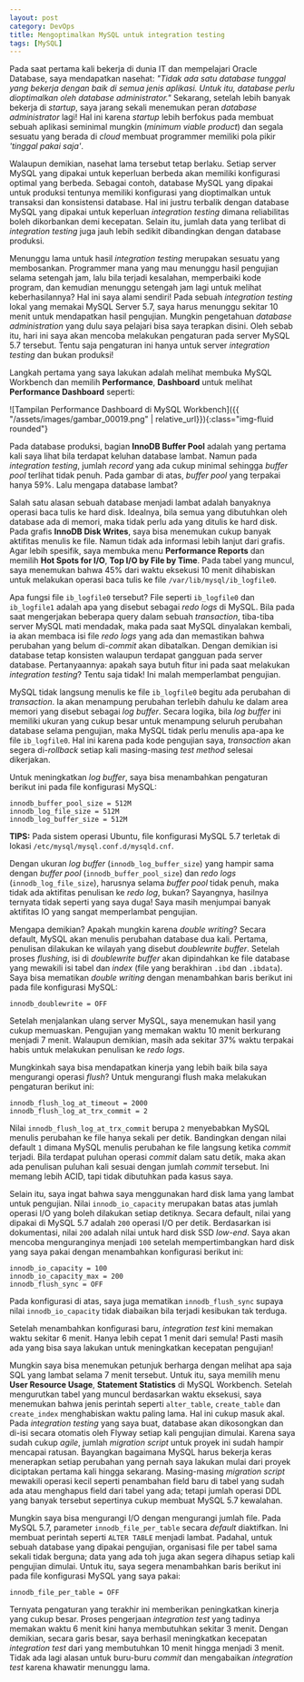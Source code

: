 ```yaml
---
layout: post
category: DevOps
title: Mengoptimalkan MySQL untuk integration testing
tags: [MySQL]
---
```


Pada saat pertama kali bekerja di dunia IT dan mempelajari Oracle Database, saya mendapatkan nasehat: *"Tidak ada satu database tunggal yang bekerja dengan baik di semua jenis aplikasi.  Untuk itu, database perlu dioptimalkan oleh database administrator."*  Sekarang, setelah lebih banyak bekerja di *startup*, saya jarang sekali menemukan peran *database administrator* lagi!  Hal ini karena *startup* lebih berfokus pada membuat sebuah aplikasi seminimal mungkin (*minimum viable product*) dan segala sesuatu yang berada di *cloud* membuat programmer memiliki pola pikir *'tinggal pakai saja'*.

Walaupun demikian, nasehat lama tersebut tetap berlaku.  Setiap server MySQL yang dipakai untuk keperluan berbeda akan memiliki konfigurasi optimal yang berbeda.  Sebagai contoh, database MySQL yang dipakai untuk produksi tentunya memiliki konfigurasi yang dioptimalkan untuk transaksi dan konsistensi database.  Hal ini justru terbalik dengan database MySQL yang dipakai untuk keperluan *integration testing* dimana reliabilitas boleh dikorbankan demi kecepatan.  Selain itu, jumlah data yang terlibat di *integration testing* juga jauh lebih sedikit dibandingkan dengan database produksi.

Menunggu lama untuk hasil *integration testing* merupakan sesuatu yang membosankan.  Programmer mana yang mau menunggu hasil pengujian selama setengah jam, lalu bila terjadi kesalahan, memperbaiki kode program, dan kemudian menunggu setengah jam lagi untuk melihat keberhasilannya?  Hal ini saya alami sendiri!  Pada sebuah *integration testing* lokal yang memakai MySQL Server 5.7, saya harus menunggu sekitar 10 menit untuk mendapatkan hasil pengujian.  Mungkin pengetahuan *database administration* yang dulu saya pelajari bisa saya terapkan disini.  Oleh sebab itu, hari ini saya akan mencoba melakukan pengaturan pada server MySQL 5.7 tersebut.  Tentu saja pengaturan ini hanya untuk server *integration testing* dan bukan produksi!

Langkah pertama yang saya lakukan adalah melihat membuka MySQL Workbench dan memilih **Performance**, **Dashboard** untuk melihat **Performance Dashboard** seperti:

![Tampilan Performance Dashboard di MySQL Workbench]({{ "/assets/images/gambar_00019.png" | relative_url}}){:class="img-fluid rounded"}

Pada database produksi, bagian **InnoDB Buffer Pool** adalah yang pertama kali saya lihat bila terdapat keluhan database lambat.  Namun pada *integration testing*, jumlah *record* yang ada cukup minimal sehingga *buffer pool* terlihat tidak penuh.  Pada gambar di atas, *buffer pool* yang terpakai hanya 59%.  Lalu mengapa database lambat?  

Salah satu alasan sebuah database menjadi lambat adalah banyaknya operasi baca tulis ke hard disk.  Idealnya, bila semua yang dibutuhkan oleh database ada di memori, maka tidak perlu ada yang ditulis ke hard disk.  Pada grafis **InnoDB Disk Writes**, saya bisa menemukan cukup banyak aktifitas menulis ke file. Namun tidak ada informasi lebih lanjut dari grafis.  Agar lebih spesifik, saya membuka menu **Performance Reports** dan memilih **Hot Spots for I/O**, **Top I/O by File by Time**.  Pada tabel yang muncul, saya menemukan bahwa 45% dari waktu eksekusi 10 menit dihabiskan untuk melakukan operasi baca tulis ke file `/var/lib/mysql/ib_logfile0`.

Apa fungsi file `ib_logfile0` tersebut?  File seperti `ib_logfile0` dan `ib_logfile1` adalah apa yang disebut sebagai *redo logs* di MySQL.  Bila pada saat mengerjakan beberapa query dalam sebuah *transaction*, tiba-tiba server MySQL mati mendadak, maka pada saat MySQL dinyalakan kembali, ia akan membaca isi file *redo logs* yang ada dan memastikan bahwa perubahan yang belum di-*commit* akan dibatalkan.  Dengan demikian isi database tetap konsisten walaupun terdapat gangguan pada server database.  Pertanyaannya: apakah saya butuh fitur ini pada saat melakukan *integration testing*?  Tentu saja tidak! Ini malah memperlambat pengujian.

MySQL tidak langsung menulis ke file `ib_logfile0` begitu ada perubahan di *transaction*.  Ia akan menampung perubahan terlebih dahulu ke dalam area memori yang disebut sebagai *log buffer*.  Secara logika, bila *log buffer* ini memiliki ukuran yang cukup besar untuk menampung seluruh perubahan database selama pengujian, maka MySQL tidak perlu menulis apa-apa ke file `ib_logfile0`.  Hal ini karena pada kode pengujian saya, *transaction* akan segera di-*rollback* setiap kali masing-masing *test method* selesai dikerjakan.

Untuk meningkatkan *log buffer*, saya bisa menambahkan pengaturan berikut ini pada file konfigurasi MySQL:

```
innodb_buffer_pool_size = 512M
innodb_log_file_size = 512M
innodb_log_buffer_size = 512M
```

<div class="alert alert-info" role="alert">
<strong>TIPS:</strong> Pada sistem operasi Ubuntu, file konfigurasi MySQL 5.7 terletak di lokasi <code class="higlighter-rouge">/etc/mysql/mysql.conf.d/mysqld.cnf</code>.
</div>

Dengan ukuran *log buffer* (`innodb_log_buffer_size`) yang hampir sama dengan *buffer pool* (`innodb_buffer_pool_size`) dan *redo logs* (`innodb_log_file_size`), harusnya selama *buffer pool* tidak penuh, maka tidak ada aktifitas penulisan ke *redo log*, bukan?  Sayangnya, hasilnya ternyata tidak seperti yang saya duga!  Saya masih menjumpai banyak aktifitas IO yang sangat memperlambat pengujian.

Mengapa demikian?  Apakah mungkin karena *double writing*?  Secara default, MySQL akan menulis perubahan database dua kali.  Pertama, penulisan dilakukan ke wilayah yang disebut *doublewrite buffer*.  Setelah proses *flushing*, isi di *doublewrite buffer* akan dipindahkan ke file database yang mewakili isi tabel dan *index* (file yang berakhiran `.ibd` dan `.ibdata`).  Saya bisa mematikan *double writing* dengan menambahkan baris berikut ini pada file konfigurasi MySQL:

```
innodb_doublewrite = OFF
```

Setelah menjalankan ulang server MySQL, saya menemukan hasil yang cukup memuaskan.  Pengujian yang memakan waktu 10 menit berkurang menjadi 7 menit.  Walaupun demikian, masih ada sekitar 37% waktu terpakai habis untuk melakukan penulisan ke *redo logs*.

Mungkinkah saya bisa mendapatkan kinerja yang lebih baik bila saya mengurangi operasi *flush*? Untuk mengurangi flush maka melakukan pengaturan berikut ini:

```
innodb_flush_log_at_timeout = 2000
innodb_flush_log_at_trx_commit = 2
```

Nilai `innodb_flush_log_at_trx_commit` berupa `2` menyebabkan MySQL menulis perubahan ke file hanya sekali per detik. Bandingkan dengan nilai default `1` dimana MySQL menulis perubahan ke file langsung ketika *commit* terjadi.  Bila terdapat puluhan operasi *commit* dalam satu detik, maka akan ada penulisan puluhan kali sesuai dengan jumlah *commit* tersebut.  Ini memang lebih ACID, tapi tidak dibutuhkan pada kasus saya.

Selain itu, saya ingat bahwa saya menggunakan hard disk lama yang lambat untuk pengujian.  Nilai `innodb_io_capacity` merupakan batas atas jumlah operasi I/O yang boleh dilakukan setiap detiknya.  Secara default, nilai yang dipakai di MySQL 5.7 adalah `200` operasi I/O per detik.  Berdasarkan isi dokumentasi, nilai `200` adalah nilai untuk hard disk SSD *low-end*.  Saya akan mencoba menguranginya menjadi `100` setelah mempertimbangkan hard disk yang saya pakai dengan menambahkan konfigurasi berikut ini:

```
innodb_io_capacity = 100
innodb_io_capacity_max = 200
innodb_flush_sync = OFF
```

Pada konfigurasi di atas, saya juga mematikan `innodb_flush_sync` supaya nilai `innodb_io_capacity` tidak diabaikan bila terjadi kesibukan tak terduga.

Setelah menambahkan konfigurasi baru, *integration test* kini memakan waktu sekitar 6 menit.  Hanya lebih cepat 1 menit dari semula!  Pasti masih ada yang bisa saya lakukan untuk meningkatkan kecepatan pengujian!

Mungkin saya bisa menemukan petunjuk berharga dengan melihat apa saja SQL yang lambat selama 7 menit tersebut.  Untuk itu, saya memilih menu **User Resource Usage**, **Statement Statistics** di MySQL Workbench.  Setelah mengurutkan tabel yang muncul berdasarkan waktu eksekusi, saya menemukan bahwa jenis perintah seperti `alter_table`, `create_table` dan `create_index` menghabiskan waktu paling lama.  Hal ini cukup masuk akal.  Pada *integration testing* yang saya buat, database akan dikosongkan dan di-isi secara otomatis oleh Flyway setiap kali pengujian dimulai.  Karena saya sudah cukup *agile*, jumlah *migration script* untuk proyek ini sudah hampir mencapai ratusan.  Bayangkan bagaimana MySQL harus bekerja keras menerapkan setiap perubahan yang pernah saya lakukan mulai dari proyek diciptakan pertama kali hingga sekarang.  Masing-masing *migration script* mewakili operasi kecil seperti penambahan field baru di tabel yang sudah ada atau menghapus field dari tabel yang ada; tetapi jumlah operasi DDL yang banyak tersebut sepertinya cukup membuat MySQL 5.7 kewalahan.

Mungkin saya bisa mengurangi I/O dengan mengurangi jumlah file.  Pada MySQL 5.7, parameter `innodb_file_per_table` secara *default* diaktifkan.  Ini membuat perintah seperti `ALTER TABLE` menjadi lambat.  Padahal, untuk sebuah database yang dipakai pengujian, organisasi file per tabel sama sekali tidak berguna; data yang ada toh juga akan segera dihapus setiap kali pengujian dimulai.  Untuk itu, saya segera menambahkan baris berikut ini pada file konfigurasi MySQL yang saya pakai:

```
innodb_file_per_table = OFF
```

Ternyata pengaturan yang terakhir ini memberikan peningkatkan kinerja yang cukup besar.  Proses pengerjaan *integration test* yang tadinya memakan waktu 6 menit kini hanya membutuhkan sekitar 3 menit.  Dengan demikian, secara garis besar, saya berhasil meningkatkan kecepatan *integration test* dari yang membutuhkan 10 menit hingga menjadi 3 menit.  Tidak ada lagi alasan untuk buru-buru *commit* dan mengabaikan *integration test* karena khawatir menunggu lama.